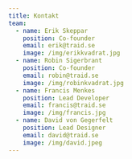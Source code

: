 ```yaml
---
title: Kontakt
team:
  - name: Erik Skeppar
    position: Co-founder
    email: erik@traid.se
    image: /img/erikkvadrat.jpg
  - name: Robin Sigerbrant
    position: Co-founder
    email: robin@traid.se
    image: /img/robinkvadrat.jpg
  - name: Francis Menkes
    position: Lead Developer
    email: francis@traid.se
    image: /img/francis.jpg
  - name: David von Gegerfelt
    position: Lead Designer
    email: david@traid.se
    image: /img/david.jpeg
---
```

